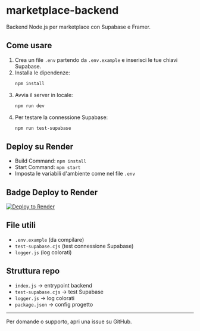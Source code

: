 # marketplace-backend

Backend Node.js per marketplace con Supabase e Framer.

## Come usare

1. Crea un file `.env` partendo da `.env.example` e inserisci le tue chiavi Supabase.
2. Installa le dipendenze:
   ```bash
   npm install
   ```
3. Avvia il server in locale:
   ```bash
   npm run dev
   ```
4. Per testare la connessione Supabase:
   ```bash
   npm run test-supabase
   ```

## Deploy su Render

- Build Command: `npm install`
- Start Command: `npm start`
- Imposta le variabili d'ambiente come nel file `.env`

## Badge Deploy to Render

[![Deploy to Render](https://render.com/images/deploy-to-render-button.svg)](https://render.com/deploy)

## File utili
- `.env.example` (da compilare)
- `test-supabase.cjs` (test connessione Supabase)
- `logger.js` (log colorati)

## Struttura repo
- `index.js` → entrypoint backend
- `test-supabase.cjs` → test Supabase
- `logger.js` → log colorati
- `package.json` → config progetto

---

Per domande o supporto, apri una issue su GitHub.
